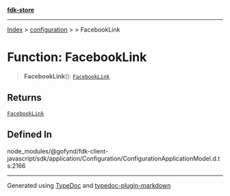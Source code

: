 [**fdk-store**](../../../README.md)
***

[Index](../../../API.md) > [configuration](../../README.md) > [<internal>](../README.md) > FacebookLink

# Function: FacebookLink

> **FacebookLink**(): [`FacebookLink`](../type-aliases/type-alias.FacebookLink.md)

## Returns

[`FacebookLink`](../type-aliases/type-alias.FacebookLink.md)

## Defined In

node\_modules/@gofynd/fdk-client-javascript/sdk/application/Configuration/ConfigurationApplicationModel.d.ts:2166

***
Generated using [TypeDoc](https://typedoc.org/) and [typedoc-plugin-markdown](https://www.npmjs.com/package/typedoc-plugin-markdown)
